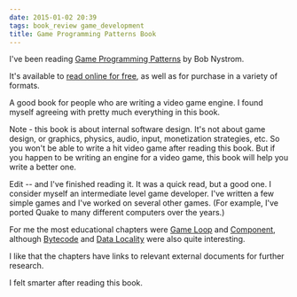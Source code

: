 ```yaml
---
date: 2015-01-02 20:39
tags: book_review game_development
title: Game Programming Patterns Book
---
```


I've been reading [Game Programming Patterns](http://gameprogrammingpatterns.com/) by Bob Nystrom.

It's available to [read online for free](http://gameprogrammingpatterns.com/contents.html), as well as for
purchase in a variety of formats.

A good book for people who are writing a video game engine. I found myself
agreeing with pretty much everything in this book.

Note - this book is about internal software design. It's not about game
design, or graphics, physics, audio, input, monetization strategies, etc. So
you won't be able to write a hit video game after reading this book. But if
you happen to be writing an engine for a video game, this book will help you
write a better one.

Edit -- and I've finished reading it. It was a quick read, but a good one. I
consider myself an intermediate level game developer. I've written a few
simple games and I've worked on several other games. (For example, I've ported
Quake to many different computers over the years.)

For me the most educational chapters were [Game Loop](http://gameprogrammingpatterns.com/game-loop.html) and
[Component](http://gameprogrammingpatterns.com/component.html), although
[Bytecode](http://gameprogrammingpatterns.com/bytecode.html) and
[Data Locality](http://gameprogrammingpatterns.com/data-locality.html) were also
quite interesting.

I like that the chapters have links to relevant external documents for further
research.

I felt smarter after reading this book.
